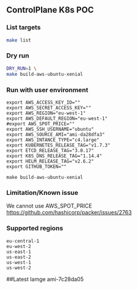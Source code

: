 ## ControlPlane K8s POC
### List targets
```bash
make list
```

### Dry run
```bash
DRY_RUN=1 \
make build-aws-ubuntu-xenial
```

### Run with user environment
```
export AWS_ACCESS_KEY_ID=""
export AWS_SECRET_ACCESS_KEY=""
export AWS_REGION="eu-west-1"
export AWS_DEFAULT_REGION="eu-west-1"
#export AWS_SPOT_PRICE=""
export AWS_SSH_USERNAME="ubuntu"
export AWS_SOURCE_AMI="ami-da28dfa3"
export AWS_INTANCE_TYPE="c4.large"
export KUBERNETES_RELEASE_TAG="v1.7.3"
export ETCD_RELEASE_TAG="3.0.17"
export K8S_DNS_RELEASE_TAG="1.14.4"
export HELM_RELEASE_TAG="v2.6.2"
export GITHUB_TOKEN=""

make build-aws-ubuntu-xenial
```

### Limitation/Known issue
We cannot use AWS_SPOT_PRICE 
https://github.com/hashicorp/packer/issues/2763

### Supported regions
```
eu-central-1
eu-west-2
us-east-1
us-east-2
us-west-1
us-west-2
```

##Latest Iamge
ami-7c28da05

